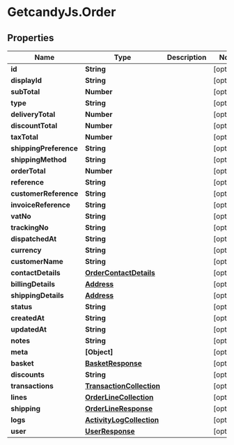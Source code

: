 # GetcandyJs.Order

## Properties

Name | Type | Description | Notes
------------ | ------------- | ------------- | -------------
**id** | **String** |  | [optional] 
**displayId** | **String** |  | [optional] 
**subTotal** | **Number** |  | [optional] 
**type** | **String** |  | [optional] 
**deliveryTotal** | **Number** |  | [optional] 
**discountTotal** | **Number** |  | [optional] 
**taxTotal** | **Number** |  | [optional] 
**shippingPreference** | **String** |  | [optional] 
**shippingMethod** | **String** |  | [optional] 
**orderTotal** | **Number** |  | [optional] 
**reference** | **String** |  | [optional] 
**customerReference** | **String** |  | [optional] 
**invoiceReference** | **String** |  | [optional] 
**vatNo** | **String** |  | [optional] 
**trackingNo** | **String** |  | [optional] 
**dispatchedAt** | **String** |  | [optional] 
**currency** | **String** |  | [optional] 
**customerName** | **String** |  | [optional] 
**contactDetails** | [**OrderContactDetails**](OrderContactDetails.md) |  | [optional] 
**billingDetails** | [**Address**](Address.md) |  | [optional] 
**shippingDetails** | [**Address**](Address.md) |  | [optional] 
**status** | **String** |  | [optional] 
**createdAt** | **String** |  | [optional] 
**updatedAt** | **String** |  | [optional] 
**notes** | **String** |  | [optional] 
**meta** | **[Object]** |  | [optional] 
**basket** | [**BasketResponse**](BasketResponse.md) |  | [optional] 
**discounts** | **String** |  | [optional] 
**transactions** | [**TransactionCollection**](TransactionCollection.md) |  | [optional] 
**lines** | [**OrderLineCollection**](OrderLineCollection.md) |  | [optional] 
**shipping** | [**OrderLineResponse**](OrderLineResponse.md) |  | [optional] 
**logs** | [**ActivityLogCollection**](ActivityLogCollection.md) |  | [optional] 
**user** | [**UserResponse**](UserResponse.md) |  | [optional] 



